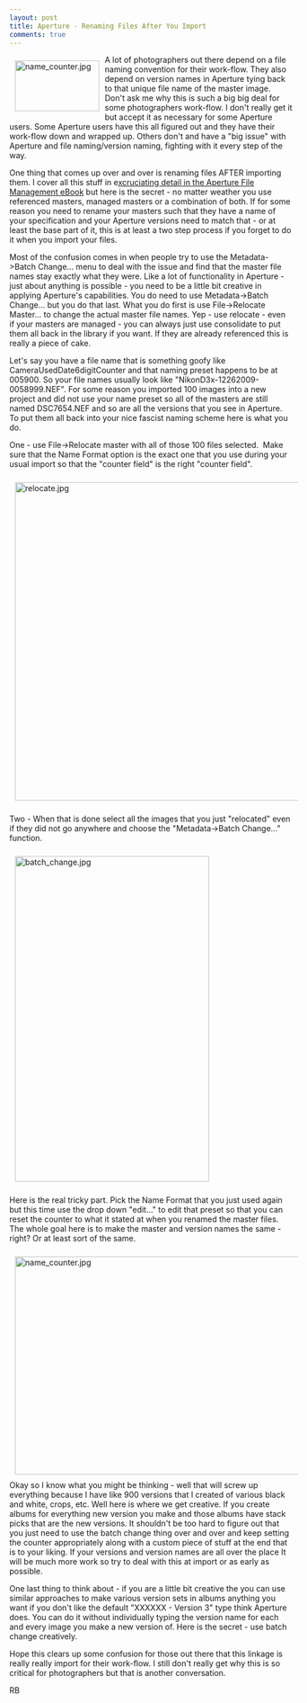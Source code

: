 ```yaml
---
layout: post
title: Aperture - Renaming Files After You Import
comments: true
---
```

<a rel="lightbox" href="/wp-content/uploads/2009/12/name_counter.jpg"><img title="name_counter.jpg" src="/wp-content/uploads/2009/12/.thumbs/.name_counter.jpg" border="0" alt="name_counter.jpg" hspace="10" vspace="10" width="150" height="90" align="left" /></a>A lot of photographers out there depend on a file naming convention for their work-flow. They also depend on version names in Aperture tying back to that unique file name of the master image. Don't ask me why this is such a big big deal for some photographers work-flow. I don't really get it but accept it as necessary for some Aperture users. Some Aperture users have this all figured out and they have their work-flow down and wrapped up. Others don't and have a "big issue" with Aperture and file naming/version naming, fighting with it every step of the way.

One thing that comes up over and over is renaming files AFTER importing them. I cover all this stuff in e<a href="http://photo.rwboyer.com/aperture-ebooks/">xcruciating detail in the Aperture File Management eBook</a> but here is the secret - no matter weather you use referenced masters, managed masters or a combination of both. If for some reason you need to rename your masters such that they have a name of your specification and your Aperture versions need to match that - or at least the base part of it, this is at least a two step process if you forget to do it when you import your files.

Most of the confusion comes in when people try to use the Metadata-&gt;Batch Change... menu to deal with the issue and find that the master file names stay exactly what they were. Like a lot of functionality in Aperture - just about anything is possible - you need to be a little bit creative in applying Aperture's capabilities. You do need to use Metadata-&gt;Batch Change... but you do that last. What you do first is use File-&gt;Relocate Master... to change the actual master file names. Yep - use relocate - even if your masters are managed - you can always just use consolidate to put them all back in the library if you want. If they are already referenced this is really a piece of cake.

Let's say you have a file name that is something goofy like CameraUsedDate6digitCounter and that naming preset happens to be at 005900. So your file names usually look like "NikonD3x-12262009-0058999.NEF". For some reason you imported 100 images into a new project and did not use your name preset so all of the masters are still named DSC7654.NEF and so are all the versions that you see in Aperture. To put them all back into your nice fascist naming scheme here is what you do.

One - use File-&gt;Relocate master with all of those 100 files selected.  Make sure that the Name Format option is the exact one that you use during your usual import so that the "counter field" is the right "counter field".

<img title="relocate.jpg" src="/wp-content/uploads/2009/12/relocate.jpg" border="0" alt="relocate.jpg" hspace="10" vspace="10" width="601" height="566" />

Two - When that is done select all the images that you just "relocated" even if they did not go anywhere and choose the "Metadata-&gt;Batch Change..." function.

<img title="batch_change.jpg" src="/wp-content/uploads/2009/12/batch_change.jpg" border="0" alt="batch_change.jpg" hspace="10" vspace="10" width="346" height="579" />

Here is the real tricky part. Pick the Name Format that you just used again but this time use the drop down "edit..." to edit that preset so that you can reset the counter to what it stated at when you renamed the master files. The whole goal here is to make the master and version names the same - right? Or at least sort of the same.

<img title="name_counter.jpg" src="/wp-content/uploads/2009/12/name_counter.jpg" border="0" alt="name_counter.jpg" hspace="10" vspace="10" width="644" height="388" />
Okay so I know what you might be thinking - well that will screw up everything because I have like 900 versions that I created of various black and white, crops, etc. Well here is where we get creative. If you create albums for everything new version you make and those albums have stack picks that are the new versions. It shouldn't be too hard to figure out that you just need to use the batch change thing over and over and keep setting the counter appropriately along with a custom piece of stuff at the end that is to your liking. If your versions and version names are all over the place It will be much more work so try to deal with this at import or as early as possible.

One last thing to think about - if you are a little bit creative the you can use similar approaches to make various version sets in albums anything you want if you don't like the default "XXXXXX - Version 3" type think Aperture does. You can do it without individually typing the version name for each and every image you make a new version of. Here is the secret - use batch change creatively.

Hope this clears up some confusion for those out there that this linkage is really really import for their work-flow. I still don't really get why this is so critical for photographers but that is another conversation.

RB